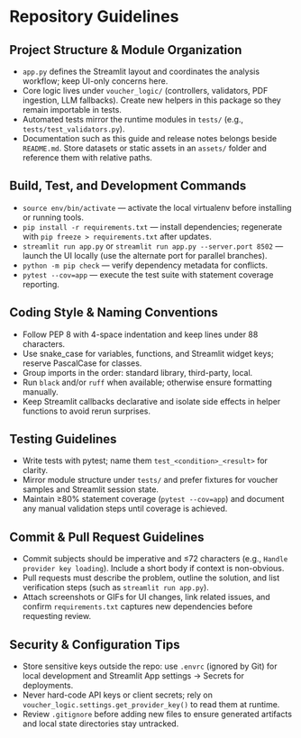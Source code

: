 # Repository Guidelines

## Project Structure & Module Organization
- `app.py` defines the Streamlit layout and coordinates the analysis workflow; keep UI-only concerns here.
- Core logic lives under `voucher_logic/` (controllers, validators, PDF ingestion, LLM fallbacks). Create new helpers in this package so they remain importable in tests.
- Automated tests mirror the runtime modules in `tests/` (e.g., `tests/test_validators.py`).
- Documentation such as this guide and release notes belongs beside `README.md`. Store datasets or static assets in an `assets/` folder and reference them with relative paths.

## Build, Test, and Development Commands
- `source env/bin/activate` — activate the local virtualenv before installing or running tools.
- `pip install -r requirements.txt` — install dependencies; regenerate with `pip freeze > requirements.txt` after updates.
- `streamlit run app.py` or `streamlit run app.py --server.port 8502` — launch the UI locally (use the alternate port for parallel branches).
- `python -m pip check` — verify dependency metadata for conflicts.
- `pytest --cov=app` — execute the test suite with statement coverage reporting.

## Coding Style & Naming Conventions
- Follow PEP 8 with 4-space indentation and keep lines under 88 characters.
- Use snake_case for variables, functions, and Streamlit widget keys; reserve PascalCase for classes.
- Group imports in the order: standard library, third-party, local.
- Run `black` and/or `ruff` when available; otherwise ensure formatting manually.
- Keep Streamlit callbacks declarative and isolate side effects in helper functions to avoid rerun surprises.

## Testing Guidelines
- Write tests with pytest; name them `test_<condition>_<result>` for clarity.
- Mirror module structure under `tests/` and prefer fixtures for voucher samples and Streamlit session state.
- Maintain ≥80% statement coverage (`pytest --cov=app`) and document any manual validation steps until coverage is achieved.

## Commit & Pull Request Guidelines
- Commit subjects should be imperative and ≤72 characters (e.g., `Handle provider key loading`). Include a short body if context is non-obvious.
- Pull requests must describe the problem, outline the solution, and list verification steps (such as `streamlit run app.py`).
- Attach screenshots or GIFs for UI changes, link related issues, and confirm `requirements.txt` captures new dependencies before requesting review.

## Security & Configuration Tips
- Store sensitive keys outside the repo: use `.envrc` (ignored by Git) for local development and Streamlit App settings → Secrets for deployments.
- Never hard-code API keys or client secrets; rely on `voucher_logic.settings.get_provider_key()` to read them at runtime.
- Review `.gitignore` before adding new files to ensure generated artifacts and local state directories stay untracked.
